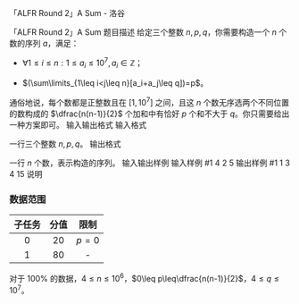 



「ALFR Round 2」A Sum - 洛谷














「ALFR Round 2」A Sum
题目描述
给定三个整数 $n,p,q$，你需要构造一个 $n$ 个数的序列 $a$，满足：

- $\forall 1\leq i\leq n:1 \leq a_i\leq 10^7,a_i\in\mathbb{Z}$；

- $(\sum\limits_{1\leq i<j\leq n}[a_i+a_j\leq q])=p$。

通俗地说，每个数都是正整数且在 $[1, 10^7]$ 之间，且这 $n$ 个数无序选两个不同位置的数构成的 $\dfrac{n(n-1)}{2}$ 个加和中有恰好 $p$ 个和不大于 $q$。你只需要给出一种方案即可。
输入输出格式
输入格式

一行三个整数 $n,p,q$。
输出格式

一行 $n$ 个数，表示构造的序列。
输入输出样例
输入样例 #1
4 2 5
输出样例 #1
1 3 4 15
说明
### 数据范围

| 子任务 | 分值 | 限制 |
| :----------: | :----------: | :----------: |
| $0$ | $20$ | $p=0$ |
| $1$ | $80$ | - |

对于 $100\%$ 的数据，$4\leq n\leq10^6$，$0\leq p\leq\dfrac{n(n-1)}{2}$，$4\leq q\leq10^7$。






